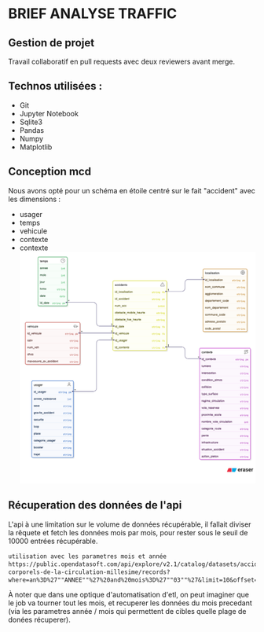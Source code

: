 # BRIEF ANALYSE TRAFFIC
## Gestion de projet
Travail collaboratif en pull requests avec deux reviewers avant merge.
## Technos utilisées : 
- Git
- Jupyter Notebook
- Sqlite3
- Pandas
- Numpy
- Matplotlib
## Conception mcd
Nous avons opté pour un schéma en étoile centré sur le fait "accident" avec les dimensions :
- usager
- temps 
- vehicule
- contexte
- contexte
![image](/mld/diagram211025.png)

## Récuperation des données de l'api
L'api à une limitation sur le volume de données récupérable, il fallait diviser la rêquete et fetch les données mois par mois, pour rester sous le seuil de 10000 entrées récupérable.
```
utilisation avec les parametres mois et année
https://public.opendatasoft.com/api/explore/v2.1/catalog/datasets/accidents-corporels-de-la-circulation-millesime/records?where=an%3D%27""ANNEE""%27%20and%20mois%3D%27""03""%27&limit=10&offset=0&timezone=UTC&include_links=false&include_app_metas=false

```
À noter que dans une optique d'automatisation d'etl, on peut imaginer que le job va tourner tout les mois, et recuperer les données du mois precedant (via les parametres année / mois qui permettent de cibles quelle plage de donées récuperer).

